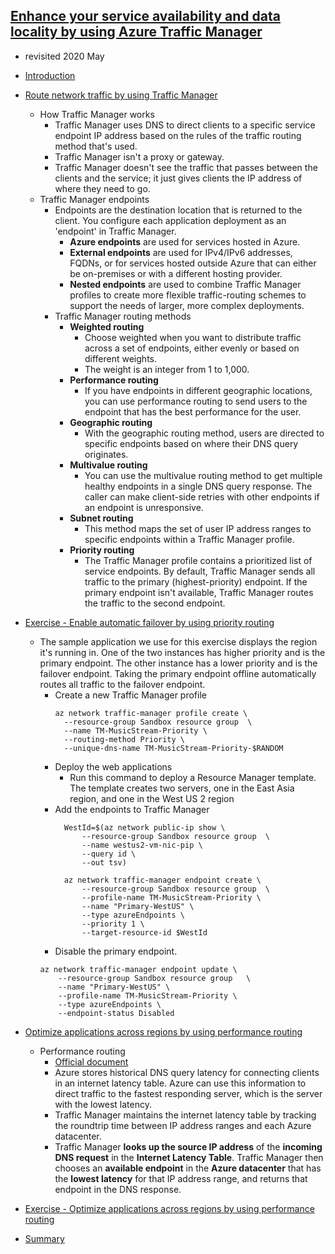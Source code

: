 ## [Enhance your service availability and data locality by using Azure Traffic Manager](https://docs.microsoft.com/en-au/learn/modules/distribute-load-with-traffic-manager/index)
  - revisited 2020 May
- [Introduction](https://docs.microsoft.com/en-au/learn/modules/distribute-load-with-traffic-manager/1-introduction)

- [Route network traffic by using Traffic Manager](https://docs.microsoft.com/en-au/learn/modules/distribute-load-with-traffic-manager/2-priority-routing)
  - How Traffic Manager works
    - Traffic Manager uses DNS to direct clients to a specific service endpoint IP address based on the rules of the traffic routing method that's used.
    - Traffic Manager isn't a proxy or gateway. 
    - Traffic Manager doesn't see the traffic that passes between the clients and the service; it just gives clients the IP address of where they need to go.
  - Traffic Manager endpoints
    - Endpoints are the destination location that is returned to the client. You configure each application deployment as an 'endpoint' in Traffic Manager. 
      - **Azure endpoints** are used for services hosted in Azure.
      - **External endpoints** are used for IPv4/IPv6 addresses, FQDNs, or for services hosted outside Azure that can either be on-premises or with a different hosting provider.
      - **Nested endpoints** are used to combine Traffic Manager profiles to create more flexible traffic-routing schemes to support the needs of larger, more complex deployments.
    - Traffic Manager routing methods
      - **Weighted routing**
        - Choose weighted when you want to distribute traffic across a set of endpoints, either evenly or based on different weights.
        - The weight is an integer from 1 to 1,000.
      - **Performance routing**
        - If you have endpoints in different geographic locations, you can use performance routing to send users to the endpoint that has the best performance for the user.
      - **Geographic routing**
        - With the geographic routing method, users are directed to specific endpoints based on where their DNS query originates.
      - **Multivalue routing**
        - You can use the multivalue routing method to get multiple healthy endpoints in a single DNS query response. The caller can make client-side retries with other endpoints if an endpoint is unresponsive. 
      - **Subnet routing**
        - This method maps the set of user IP address ranges to specific endpoints within a Traffic Manager profile.
      - **Priority routing**
        - The Traffic Manager profile contains a prioritized list of service endpoints. By default, Traffic Manager sends all traffic to the primary (highest-priority) endpoint. If the primary endpoint isn't available, Traffic Manager routes the traffic to the second endpoint.
  
- [Exercise - Enable automatic failover by using priority routing](https://docs.microsoft.com/en-au/learn/modules/distribute-load-with-traffic-manager/3-exercise-priority-routing)
  - The sample application we use for this exercise displays the region it's running in. One of the two instances has higher priority and is the primary endpoint. The other instance has a lower priority and is the failover endpoint. Taking the primary endpoint offline automatically routes all traffic to the failover endpoint.
    - Create a new Traffic Manager profile
      ```
      az network traffic-manager profile create \
        --resource-group Sandbox resource group  \
        --name TM-MusicStream-Priority \
        --routing-method Priority \
        --unique-dns-name TM-MusicStream-Priority-$RANDOM
      ```
    - Deploy the web applications
      - Run this command to deploy a Resource Manager template. The template creates two servers, one in the East Asia region, and one in the West US 2 region
    - Add the endpoints to Traffic Manager
      ```
        WestId=$(az network public-ip show \
            --resource-group Sandbox resource group  \
            --name westus2-vm-nic-pip \
            --query id \
            --out tsv)

        az network traffic-manager endpoint create \
            --resource-group Sandbox resource group  \
            --profile-name TM-MusicStream-Priority \
            --name "Primary-WestUS" \
            --type azureEndpoints \
            --priority 1 \
            --target-resource-id $WestId
      ```
    - Disable the primary endpoint.
    ```
    az network traffic-manager endpoint update \
        --resource-group Sandbox resource group   \
        --name "Primary-WestUS" \
        --profile-name TM-MusicStream-Priority \
        --type azureEndpoints \
        --endpoint-status Disabled
    ```
- [Optimize applications across regions by using performance routing](https://docs.microsoft.com/en-au/learn/modules/distribute-load-with-traffic-manager/4-performance-routing)
  - Performance routing
    - [Official document](https://docs.microsoft.com/en-au/azure/traffic-manager/traffic-manager-routing-methods#performance)
    - Azure stores historical DNS query latency for connecting clients in an internet latency table. Azure can use this information to direct traffic to the fastest responding server, which is the server with the lowest latency. 
    - Traffic Manager maintains the internet latency table by tracking the roundtrip time between IP address ranges and each Azure datacenter.
    - Traffic Manager **looks up the source IP address** of the **incoming DNS request** in the **Internet Latency Table**. Traffic Manager then chooses an **available endpoint** in the **Azure datacenter** that has the **lowest latency** for that IP address range, and returns that endpoint in the DNS response.
- [Exercise - Optimize applications across regions by using performance routing](https://docs.microsoft.com/en-au/learn/modules/distribute-load-with-traffic-manager/5-exercise-performance-routing)
- [Summary](https://docs.microsoft.com/en-au/learn/modules/distribute-load-with-traffic-manager/6-summary)